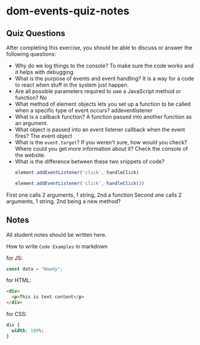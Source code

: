 # dom-events-quiz-notes

## Quiz Questions

After completing this exercise, you should be able to discuss or answer the following questions:

- Why do we log things to the console?
To make sure the code works and it helps with debugging.
- What is the purpose of events and event handling?
It is a way for a code to react when stuff in the system just happen.
- Are all possible parameters required to use a JavaScript method or function?
No
- What method of element objects lets you set up a function to be called when a specific type of event occurs?
addeventlistener
- What is a callback function?
A function passed into another function as an argument.
- What object is passed into an event listener callback when the event fires?
The event object
- What is the `event.target`? If you weren't sure, how would you check? Where could you get more information about it?
Check the console of the website.
- What is the difference between these two snippets of code?
    ```js
    element.addEventListener('click', handleClick)
    ```
    ```js
    element.addEventListener('click', handleClick())
    ```

First one calls 2 arguments, 1 string, 2nd a function
Second one calls 2 arguments, 1 string, 2nd being a new method?


## Notes

All student notes should be written here.


How to write `Code Examples` in markdown

for JS:

```javascript
const data = "Howdy";
```

for HTML:

```html
<div>
  <p>This is text content</p>
</div>
```

for CSS:

```css
div {
  width: 100%;
}
```
